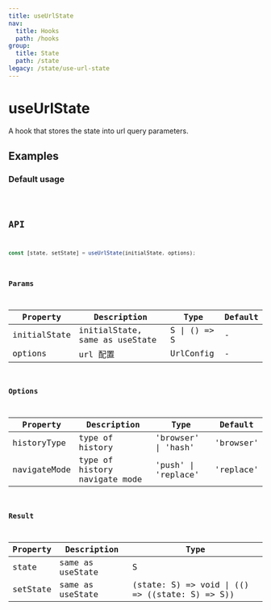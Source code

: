 ```yaml
---
title: useUrlState
nav:
  title: Hooks
  path: /hooks
group:
  title: State
  path: /state
legacy: /state/use-url-state
---
```


# useUrlState

A hook that stores the state into url query parameters.

## Examples

### Default usage

<code src="./demo/demo1.tsx" />

## API

```typescript
const [state, setState] = useUrlState(initialState, options);
```


### Params

| Property | Description                         | Type                   | Default |
|---------|----------------------------------------------|------------------------|--------|
| initialState | initialState, same as useState      | S \| () => S                    | -      |
| options | url 配置                       | UrlConfig                    | -      |

### Options

| Property | Description                            | Type                   | Default |
|------|--------------|--------|--------|
| historyType | type of history  | 'browser' \| 'hash' |  'browser' | { getter: (url: string) => S, setter: (state: S) => string } |
| navigateMode | type of history navigate mode | 'push' \| 'replace' | 'replace'    |

### Result

| Property | Description                                         | Type                 |
|----------|------------------------------------------|------------|
| state  | same as useState                             | S    |
| setState     | same as useState                             |  (state: S) => void \| (() => ((state: S) => S))      |
